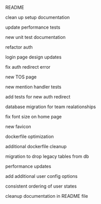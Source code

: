 README

clean up setup documentation

update performance tests

new unit test documentation

refactor auth

login page design updates

fix auth redirect error

new TOS page

new mention handler tests

add tests for new auth redirect

database migration for team realationships

fix font size on home page

new favicon

dockerfile optimization

additional dockerfile cleanup

migration to drop legacy tables from db

performance updates

add additional user config options

consistent ordering of user states

cleanup documentation in README file
